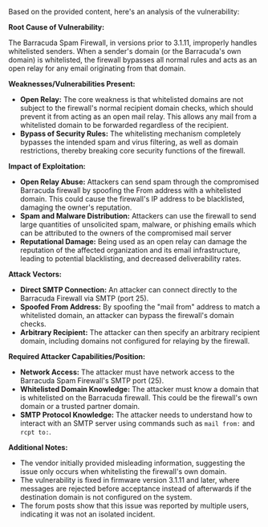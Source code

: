Based on the provided content, here's an analysis of the vulnerability:

**Root Cause of Vulnerability:**

The Barracuda Spam Firewall, in versions prior to 3.1.11, improperly handles whitelisted senders. When a sender's domain (or the Barracuda's own domain) is whitelisted, the firewall bypasses all normal rules and acts as an open relay for any email originating from that domain.

**Weaknesses/Vulnerabilities Present:**

*   **Open Relay:** The core weakness is that whitelisted domains are not subject to the firewall's normal recipient domain checks, which should prevent it from acting as an open mail relay. This allows any mail from a whitelisted domain to be forwarded regardless of the recipient.
*   **Bypass of Security Rules:** The whitelisting mechanism completely bypasses the intended spam and virus filtering, as well as domain restrictions, thereby breaking core security functions of the firewall.

**Impact of Exploitation:**

*   **Open Relay Abuse:** Attackers can send spam through the compromised Barracuda firewall by spoofing the From address with a whitelisted domain. This could cause the firewall's IP address to be blacklisted, damaging the owner's reputation.
*   **Spam and Malware Distribution:** Attackers can use the firewall to send large quantities of unsolicited spam, malware, or phishing emails which can be attributed to the owners of the compromised mail server
*  **Reputational Damage:** Being used as an open relay can damage the reputation of the affected organization and its email infrastructure, leading to potential blacklisting, and decreased deliverability rates.

**Attack Vectors:**

*   **Direct SMTP Connection:** An attacker can connect directly to the Barracuda Firewall via SMTP (port 25).
*   **Spoofed From Address:** By spoofing the "mail from" address to match a whitelisted domain, an attacker can bypass the firewall's domain checks.
*   **Arbitrary Recipient:** The attacker can then specify an arbitrary recipient domain, including domains not configured for relaying by the firewall.

**Required Attacker Capabilities/Position:**

*   **Network Access:** The attacker must have network access to the Barracuda Spam Firewall's SMTP port (25).
*   **Whitelisted Domain Knowledge:** The attacker must know a domain that is whitelisted on the Barracuda firewall. This could be the firewall's own domain or a trusted partner domain.
*   **SMTP Protocol Knowledge:**  The attacker needs to understand how to interact with an SMTP server using commands such as `mail from:` and `rcpt to:`.

**Additional Notes:**

*   The vendor initially provided misleading information, suggesting the issue only occurs when whitelisting the firewall's own domain.
*   The vulnerability is fixed in firmware version 3.1.11 and later, where messages are rejected before acceptance instead of afterwards if the destination domain is not configured on the system.
*   The forum posts show that this issue was reported by multiple users, indicating it was not an isolated incident.